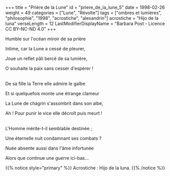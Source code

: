 +++
title = "Prière de la Lune"
id = "priere_de_la_lune_5"
date = 1998-02-26
weight = 49
categories = ["Lune", "Révolte"]
tags = ["ombres et lumières", "philosophie", "1998", "acrostiche", "alexandrin"]
acrostiche = "Hijo de la luna"
verseLength = 12
LastModifierDisplayName = "Barbara Post - Licence CC BY-NC-ND 4.0"
+++

Humble sur l'océan miroir de sa prière

Intime, car la Lune a cessé de pleurer,

Joue un reflet pâli bercé de sa lumière,

O souhaite la paix sans cesser d'espérer !

 \
De sa fille la Terre elle admire le galbe

Et si quelquefois monte une étrange clameur

La Lune de chagrin s'assombrit dans son albe,

Ah ! Pour punir le vice elle décroît puis meurt !

 \
L'Homme mérite-t-il semblable destinée ;

Une éternelle nuit condamnant ses combats ?

Nuée absente aussi dans l'âme infortunée

Alors que continue une guerre ici-bas...

{{% notice style="primary" %}}
Acrostiche : Hijo de la luna.
{{% /notice %}}
